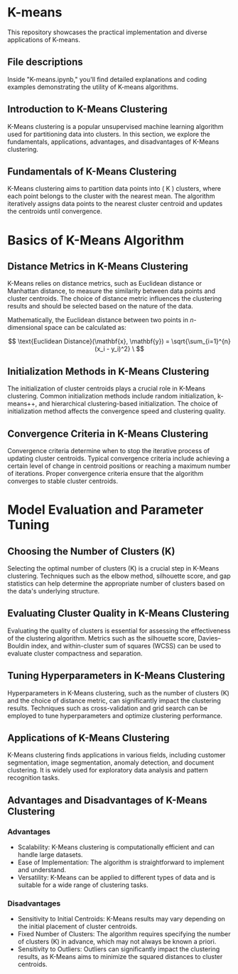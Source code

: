 # K-means

This repository showcases the practical implementation and diverse applications of K-means.

## File descriptions
Inside "K-means.ipynb," you'll find detailed explanations and coding examples demonstrating the utility of K-means algorithms.

## Introduction to K-Means Clustering

K-Means clustering is a popular unsupervised machine learning algorithm used for partitioning data into clusters. In this section, we explore the fundamentals, applications, advantages, and disadvantages of K-Means clustering.

## Fundamentals of K-Means Clustering

K-Means clustering aims to partition data points into \( K \) clusters, where each point belongs to the cluster with the nearest mean. The algorithm iteratively assigns data points to the nearest cluster centroid and updates the centroids until convergence.

# Basics of K-Means Algorithm

## Distance Metrics in K-Means Clustering

K-Means relies on distance metrics, such as Euclidean distance or Manhattan distance, to measure the similarity between data points and cluster centroids. The choice of distance metric influences the clustering results and should be selected based on the nature of the data.

Mathematically, the Euclidean distance between two points in $n$-dimensional space can be calculated as:

$$
\text{Euclidean Distance}(\mathbf{x}, \mathbf{y}) = \sqrt{\sum_{i=1}^{n} (x_i - y_i)^2} \
$$

## Initialization Methods in K-Means Clustering

The initialization of cluster centroids plays a crucial role in K-Means clustering. Common initialization methods include random initialization, k-means++, and hierarchical clustering-based initialization. The choice of initialization method affects the convergence speed and clustering quality.

## Convergence Criteria in K-Means Clustering

Convergence criteria determine when to stop the iterative process of updating cluster centroids. Typical convergence criteria include achieving a certain level of change in centroid positions or reaching a maximum number of iterations. Proper convergence criteria ensure that the algorithm converges to stable cluster centroids.

# Model Evaluation and Parameter Tuning

## Choosing the Number of Clusters (K)

Selecting the optimal number of clusters (K) is a crucial step in K-Means clustering. Techniques such as the elbow method, silhouette score, and gap statistics can help determine the appropriate number of clusters based on the data's underlying structure.

## Evaluating Cluster Quality in K-Means Clustering

Evaluating the quality of clusters is essential for assessing the effectiveness of the clustering algorithm. Metrics such as the silhouette score, Davies–Bouldin index, and within-cluster sum of squares (WCSS) can be used to evaluate cluster compactness and separation.

## Tuning Hyperparameters in K-Means Clustering

Hyperparameters in K-Means clustering, such as the number of clusters (K) and the choice of distance metric, can significantly impact the clustering results. Techniques such as cross-validation and grid search can be employed to tune hyperparameters and optimize clustering performance.


## Applications of K-Means Clustering

K-Means clustering finds applications in various fields, including customer segmentation, image segmentation, anomaly detection, and document clustering. It is widely used for exploratory data analysis and pattern recognition tasks.

## Advantages and Disadvantages of K-Means Clustering

### Advantages

- Scalability: K-Means clustering is computationally efficient and can handle large datasets.
- Ease of Implementation: The algorithm is straightforward to implement and understand.
- Versatility: K-Means can be applied to different types of data and is suitable for a wide range of clustering tasks.

### Disadvantages

- Sensitivity to Initial Centroids: K-Means results may vary depending on the initial placement of cluster centroids.
- Fixed Number of Clusters: The algorithm requires specifying the number of clusters (K) in advance, which may not always be known a priori.
- Sensitivity to Outliers: Outliers can significantly impact the clustering results, as K-Means aims to minimize the squared distances to cluster centroids.
